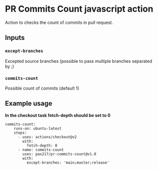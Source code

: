 # PR Commits Count javascript action

Action to checks the count of commits in pull request.

## Inputs

### `except-branches`

Excepted source branches (possible to pass multiple branches separated by ;)

### `commits-count`

Possible count of commits (default 1)


## Example usage

**In the checkout task fetch-depth should be set to 0**

```script shell
commits-count:
    runs-on: ubuntu-latest
    steps:
      - uses: actions/checkout@v2
        with:
          fetch-depth: 0
      - name: commits-count
        uses: pax217/pr-commits-count@v1.0
        with:
          except-branches: 'main;master;release'
```
